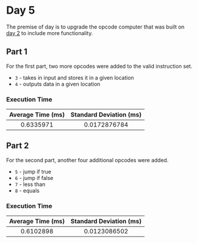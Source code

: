 # Day 5

The premise of day is to upgrade the opcode computer that was built on [day 2](https://github.com/NLeighton/AdventOfCode-2019/tree/master/Day-2) to include more functionality.

## Part 1

For the first part, two more opcodes were added to the valid instruction set.
* `3` - takes in input and stores it in a given location
* `4` - outputs data in a given location

### Execution Time

| Average Time (ms) | Standard Deviation (ms) |
| :---: | :---: |
| 0.6335971 | 0.0172876784 |

## Part 2

For the second part, another four additional opcodes were added.
* `5` - jump if true
* `6` - jump if false
* `7` - less than
* `8` - equals

### Execution Time

| Average Time (ms) | Standard Deviation (ms) |
| :---: | :---: |
| 0.6102898 | 0.0123086502 |